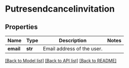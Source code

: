 # Putresendcancelinvitation

## Properties
Name | Type | Description | Notes
------------ | ------------- | ------------- | -------------
**email** | **str** | Email address of the user. | 

[[Back to Model list]](../README.md#documentation-for-models) [[Back to API list]](../README.md#documentation-for-api-endpoints) [[Back to README]](../README.md)


